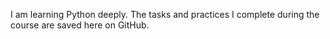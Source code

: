 I am learning Python deeply. The tasks and practices I complete during the course are saved here on GitHub.

